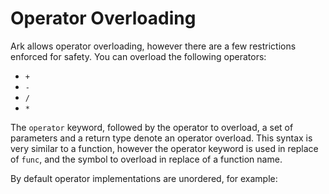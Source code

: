 # Operator Overloading
Ark allows operator overloading, however there are a few restrictions enforced 
for safety. You can overload the following operators:

* `+`
* `-`
* `/`
* `*`

The `operator` keyword, followed by the operator to overload, a set of parameters
and a return type denote an operator overload. This syntax is very similar to a
function, however the operator keyword is used in replace of `func`, and the symbol
to overload in replace of a function name.

By default operator implementations are unordered, for example:

```

```